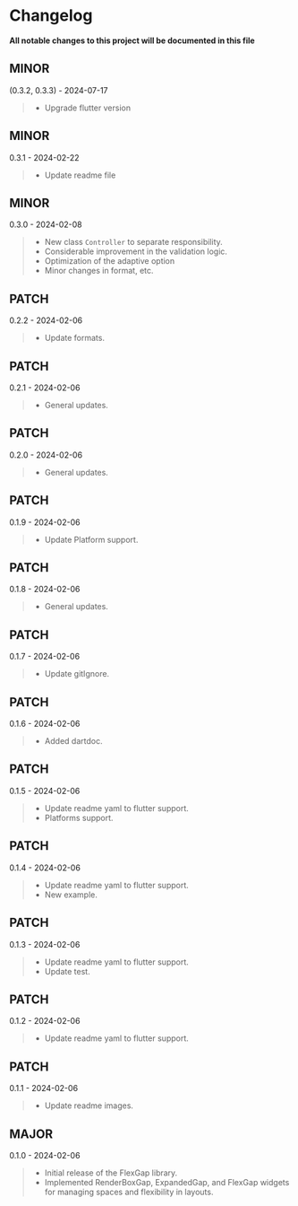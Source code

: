 # Changelog

**All notable changes to this project will be documented in this file**

## MINOR
(0.3.2, 0.3.3) - 2024-07-17
> - Upgrade flutter version

## MINOR
0.3.1 - 2024-02-22
> - Update readme file

## MINOR
0.3.0 - 2024-02-08
> - New class `Controller` to separate responsibility.
> - Considerable improvement in the validation logic.
> - Optimization of the adaptive option
> - Minor changes in format, etc.

## PATCH
0.2.2 - 2024-02-06
> - Update formats.

## PATCH
0.2.1 - 2024-02-06
> - General updates.

## PATCH
0.2.0 - 2024-02-06
> - General updates.

## PATCH
0.1.9 - 2024-02-06
> - Update Platform support.

## PATCH
0.1.8 - 2024-02-06
> - General updates.

## PATCH
0.1.7 - 2024-02-06
> - Update gitIgnore.

## PATCH
0.1.6 - 2024-02-06
> - Added dartdoc.

## PATCH
0.1.5 - 2024-02-06
> - Update readme yaml to flutter support.
> - Platforms support.

## PATCH
0.1.4 - 2024-02-06
> - Update readme yaml to flutter support.
> - New example.

## PATCH
0.1.3 - 2024-02-06
> - Update readme yaml to flutter support.
> - Update test.

## PATCH
0.1.2 - 2024-02-06
> - Update readme yaml to flutter support.

## PATCH
0.1.1 - 2024-02-06
> - Update readme images.

## MAJOR
0.1.0 - 2024-02-06
> - Initial release of the FlexGap library.
> - Implemented RenderBoxGap, ExpandedGap, and FlexGap widgets for managing spaces and flexibility in layouts.